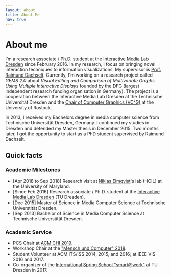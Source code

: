 ```yaml
---
layout: about
title: About Me
nav: true
---
```


# About me
I’m a research associate / Ph.D. student at the [Interactive Media Lab Dresden](https://imld.de/en/) since February 2016.
In my research, I focus on bringing novel interaction techniques to information visualizations.
My supervisor is [Prof. Raimund Dachselt](https://imld.de/~dachselt/).
Currently, I'm working on a research project called *GEMS 2.0* about *Visual Editing and Comparison of Multivariate Graphs Using Multiple Interactive Displays* founded by the DFG (largest independent research funding organisation in Germany).
The project is a cooperation between the Interactive Media Lab Dresden at the Technische Universität Dresden and the [Chair of Computer Graphics (VC²G)](http://vcg.informatik.uni-rostock.de/) at the University of Rostock.

In 2013, I received my Bachelors degree in media computer science from Technische Universität Dresden, Germany.
I continued my studies in Dresden and defended my Master thesis in December 2015.
Two months later, I got the opportunity to start as a PhD student supervised by Raimund Dachselt.

## Quick facts
### Academic Milestones
- <span class="inline-date">[Apr 2018 to Sep 2018]</span> Research visit at [Niklas Elmqvist](https://sites.umiacs.umd.edu/elm/)'s lab (HCIL) at the University of Maryland.
- <span class="inline-date">[Since Feb 2016]</span> Research associate / Ph.D. student at the [Interactive Media Lab Dresden](http://imld.de/~horak) (TU Dresden). 
- <span class="inline-date">[Dec 2015]</span> Master of Science in Media Computer Science at Technische Universtität Dresden.
- <span class="inline-date">[Sep 2013]</span> Bachelor of Science in Media Computer Science at Technische Universtität Dresden.

### Academic Service
- PCS Chair at [ACM CHI 2019](https://chi2019.acm.org/organising/).
- Workshop Chair at the ["Mensch und Computer" 2018](http://muc2018.mensch-und-computer.de/konferenz/organisation/).
- Student Volunteer at ACM ITS/ISS 2014, 2015, and 2016; at IEEE VIS 2016 and 2017.
- Co-organizer of the [International Spring School "smart@work"](http://smartatwork.org/organizers/) at TU Dresden in 2017.